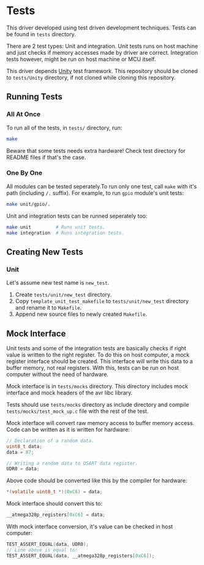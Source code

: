 # Tests

This driver developed using test driven development techniques. Tests can be
found in `tests` directory.

There are 2 test types: Unit and integration. Unit tests runs on host machine
and just checks if memory accesses made by driver are correct. Integration tests
however, might be run on host machine or MCU itself.

This driver depends [Unity](https://github.com/ThrowTheSwitch/Unity) test
framework. This repository should be cloned to `tests/Unity` directory, if not
cloned while cloning this repository.

## Running Tests

### All At Once

To run all of the tests, in `tests/` directory, run:

```bash
make
```

Beware that some tests needs extra hardware! Check test directory for README
files if that's the case.

### One By One

All modules can be tested seperately.To run only one test, call `make` with it's
path (including `/.` suffix). For example, to run `gpio` module's unit
tests:

```bash
make unit/gpio/.
```

Unit and integration tests can be runned seperately too:

```bash
make unit         # Runs unit tests.
make integration  # Runs integration tests.
```

## Creating New Tests

### Unit

Let's assume new test name is `new_test`.

1. Create `tests/unit/new_test` directory.
2. Copy `template_unit_test_makefile` to `tests/unit/new_test` directory and
rename it to `Makefile`.
3. Append new source files to newly created `Makefile`.

## Mock Interface

Unit tests and some of the integration tests are basically checks if right value
is written to the right register. To do this on host computer, a mock register
interface should be created. This interface will write this data to a buffer
memory, not real registers. With this, tests can be run on host computer without
the need of hardware.

Mock interface is in `tests/mocks` directory. This directory includes mock
interface and mock headers of the avr libc library.

Tests should use `tests/mocks` directory as include directory and compile
`tests/mocks/test_mock_up.c` file with the rest of the test.

Mock interface will convert raw memory access to buffer memory access. Code can
be written as it is written for hardware:

```c
// Declaration of a random data.
uint8_t data;
data = 87;

// Writing a random data to USART data register.
UDR0 = data;
```

Above code should be converted like this by the compiler for hardware:

```c
*(volatile uint8_t *)(0xC6) = data;
```

Mock interface should convert this to:

```c
__atmega328p_registers[0xC6] = data;
```

With mock interface conversion, it's value can be checked in host computer:

```c
TEST_ASSERT_EQUAL(data, UDR0);
// Line above is equal to:
TEST_ASSERT_EQUAL(data, __atmega328p_registers[0xC6]);
```
